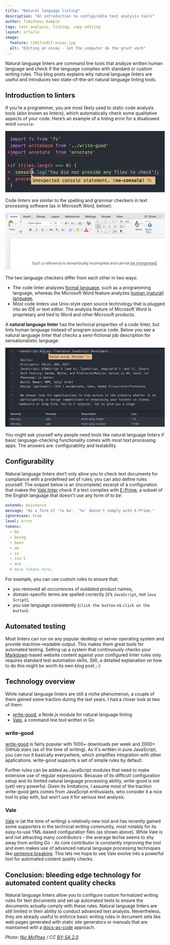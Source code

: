 ```yaml
---
title: "Natural language linting"
description: "An introduction to configurable text analysis tools"
author: Timotheus Kampik
tags: text analysis, linting, copy editing
layout: article
image:
  feature: /2017/edit-essay.jpg
  alt: "Editing an essay - let the computer do the grunt work"
---
```


Natural language linters are command line tools that analyze written human language and check if the language complies with standard or custom writing rules.
This blog posts explains why natural language linters are useful and introduces two state-of-the-art natural language linting tools.

## Introduction to linters

If you’re a programmer, you are most likely used to static code analysis tools (also known as *linters*), which automatically check some qualitative aspects of your code.
Here’s an example of a linting error for a disallowed word `console`:

![](../2017/linting.png)

Code linters are similar to the spelling and grammar checkers in text processing software (as in Microsoft Word, below):

![](../2017/ms_word_linting.png)

The two language checkers differ from each other in two ways:

* The code linter analyzes [formal language](https://en.wikipedia.org/wiki/Formal_language), such as a programming language, whereas the Microsoft Word feature analyzes [human (natural) language](https://en.wikipedia.org/wiki/Natural_language).
* Most code linters use Unix-style open source technology that is plugged into an IDE or text editor.
 The analysis feature of Microsoft Word is proprietary and tied to Word and other Microsoft products.

A **natural language linter** has the technical properties of a code linter, but lints human language instead of program source code.
Below you see a natural language linter that checks a semi-fictional job description for sensationalistic language.

![](../2017/vale-lint.png)

You might ask yourself why people need tools like natural language linters if basic language-checking functionality comes with most text processing apps. The answers are: configurability and testability.

## Configurability

Natural language linters don’t only allow you to check text documents for compliance with a predefined set of rules; you can also define rules yourself.
The snippet below is an (incomplete) excerpt of a configuration that makes the [Vale linter](https://github.com/ValeLint/vale) check if a text complies with [E-Prime](https://en.wikipedia.org/wiki/E-Prime), a subset of the English language that doesn't use any form of *to be*:

```yaml
extends: existence
message: "As a form of 'to be', '%s' doesn't comply with E-Prime."
ignorecase: true
level: error
tokens:
  - be
  - being
  - been
  - am
  - is
  - isn't
  - are
  # more tokens here…
```

For example, you can use custom rules to ensure that:

* you removed all occurrences of outdated product names,
* domain-specific terms are spelled correctly (it’s `JavaScript`, not `Java Script`),
* you use language consistently (`click the button` vs `click on the button`).

## Automated testing

Most linters can run on any popular desktop or server operating system and provide machine-readable output.
This makes them great tools for automated testing.
Setting up a system that continuously checks your [Markdown](https://daringfireball.net/projects/markdown/)-based website content against your configured linter rules only requires standard test automation skills.
Still, a detailed explanation on how to do this might be worth its own blog post ;-)

## Technology overview

While natural language linters are still a niche phenomenon, a couple of them gained some traction during the last years.
I had a closer look at two of them:

* [write-good](https://github.com/btford/write-good), a Node.js module for natural language linting
* [Vale](https://github.com/ValeLint/vale), a command line tool written in Go

### write-good

[write-good](https://github.com/btford/write-good) is fairly popular with 1000+ downloads per week and 2000+ GitHub stars (as of the time of writing).
As it's written in pure JavaScript, you can run it basically everywhere, which simplifies integration with other applications.
write-good supports a set of simple rules by default.

Further rules can be added as JavaScript modules that need to make extensive use of regular expressions.
Because of its difficult configuration setup and its limited natural language processing ability, write-good is not (yet) very powerful.
Given its limitations, I assume most of the traction write-good gets comes from JavaScript enthusiasts, who consider it a nice tool to play with, but won’t use it for serious text analysis.

### Vale

[Vale](https://github.com/ValeLint/vale) is (at the time of writing) a relatively new tool and has recently gained some supporters in the technical writing community, most notably for its easy-to-use YML-based configuration files (as shown above).
While Vale is and not attracting many contributors - the average techie seems to shy away from writing Go - its core contributor is constantly improving the tool and even makes use of advanced natural language processing techniques like [sentence breaking](https://en.wikipedia.org/wiki/Sentence_boundary_disambiguation).
This lets me hope to see Vale evolve into a powerful tool for automated content quality checks.

## Conclusion: bleeding edge technology for automated content quality checks

Natural language linters allow you to configure custom formalized writing rules for text documents and set up automated tests to ensure the documents actually comply with these rules.
Natural language linters are still limited in their ability to conduct advanced text analysis.
Nevertheless, they are already useful to enforce basic writing rules in document sets like web pages generated with static site generators or manuals that are maintained with a [docs-as-code](http://www.writethedocs.org/guide/docs-as-code/) approach.

_Photo: [Nic McPhee](https://www.flickr.com/photos/nics_events/2349632625) / CC [BY-SA 2.0](https://creativecommons.org/licenses/by-sa/2.0/)_
